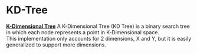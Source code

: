 # KD-Tree
**[K-Dimensional Tree](https://www.wikiwand.com/en/K-d_tree)**
A K-Dimensional Tree (KD Tree) is a binary search tree in which each node represents a point in K-Dimensional space.  
This implementation only accounts for 2 dimensions, X and Y, but it is easily generalized to support more dimensions.



